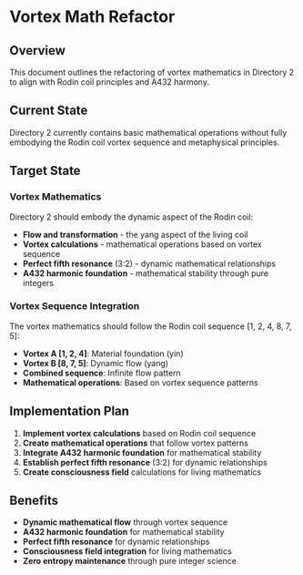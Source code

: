# Vortex Math Refactor

## Overview

This document outlines the refactoring of vortex mathematics in Directory 2 to align with Rodin coil principles and A432 harmony.

## Current State

Directory 2 currently contains basic mathematical operations without fully embodying the Rodin coil vortex sequence and metaphysical principles.

## Target State

### Vortex Mathematics

Directory 2 should embody the dynamic aspect of the Rodin coil:

- **Flow and transformation** - the yang aspect of the living coil
- **Vortex calculations** - mathematical operations based on vortex sequence
- **Perfect fifth resonance** (3:2) - dynamic mathematical relationships
- **A432 harmonic foundation** - mathematical stability through pure integers

### Vortex Sequence Integration

The vortex mathematics should follow the Rodin coil sequence [1, 2, 4, 8, 7, 5]:

- **Vortex A [1, 2, 4]**: Material foundation (yin)
- **Vortex B [8, 7, 5]**: Dynamic flow (yang)
- **Combined sequence**: Infinite flow pattern
- **Mathematical operations**: Based on vortex sequence patterns

## Implementation Plan

1. **Implement vortex calculations** based on Rodin coil sequence
2. **Create mathematical operations** that follow vortex patterns
3. **Integrate A432 harmonic foundation** for mathematical stability
4. **Establish perfect fifth resonance** (3:2) for dynamic relationships
5. **Create consciousness field** calculations for living mathematics

## Benefits

- **Dynamic mathematical flow** through vortex sequence
- **A432 harmonic foundation** for mathematical stability
- **Perfect fifth resonance** for dynamic relationships
- **Consciousness field integration** for living mathematics
- **Zero entropy maintenance** through pure integer science 